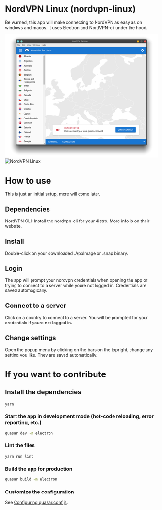 # NordVPN Linux (nordvpn-linux)

Be warned, this app will make connecting to NordVPN as easy as on windows and macos. It uses Electron and NordVPN-cli under the hood.

![NordVPN Linux](/screens/Screenshot_20200413_110815.png?raw=true "Optional Title")
![NordVPN Linux](/screens/Screenshot_20200413_110856?raw=true "Optional Title")

# How to use

This is just an initial setup, more will come later.

## Dependencies
NordVPN CLI: Install the nordvpn-cli for your distro. More info is on their website.

## Install
Double-click on your downloaded .AppImage or .snap binary.

## Login
The app will prompt your nordvpn credentials when opening the app or trying to connect to a server while youre not logged in. Credentials are saved automagically.

## Connect to a server
Click on a country to connect to a server. You will be prompted for your credentials if youre not logged in.

## Change settings
Open the popup menu by clicking on the bars on the topright, change any setting you like. They are saved automatically.

# If you want to contribute

## Install the dependencies
```bash
yarn
```

### Start the app in development mode (hot-code reloading, error reporting, etc.)
```bash
quasar dev -m electron
```

### Lint the files
```bash
yarn run lint
```

### Build the app for production
```bash
quasar build -m electron
```

### Customize the configuration
See [Configuring quasar.conf.js](https://quasar.dev/quasar-cli/quasar-conf-js).
